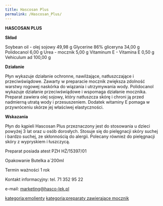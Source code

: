 ```yaml
---
title: Hascosan Plus
permalink: /Hascosan_Plus/
---
```


**HASCOSAN PLUS**

**Skład**

Soybean oil - olej sojowy 49,98 g Glycerine 86% gliceryna 34,00 g Polidocanol 6,00 g Urea - mocznik 5,00 g Vitaminum E - Vitamina E 0,50 g Vehiculum ad 100,00 g

**Działanie**

Płyn wykazuje działanie ochronne, nawilżające, natłuszczające i przeciwświądowe. Zawarty w preparacie mocznik zwiększa zdolność warstwy rogowej naskórka do wiązania i utrzymywania wody. Polidocanol wykazuje działanie przeciwświądowe i wspomaga działanie mocznika. Preparat zawiera olej sojowy, który natłuszcza skórę i chroni ją przed nadmierną utratą wody i przesuszeniem. Dodatek witaminy E pomaga w przywróceniu skórze jej właściwej elastyczności.

**Wskazania**

Płyn do kąpieli Hascosan Plus przeznaczony jest do stosowania u dzieci powyżej 3 lat oraz u osób dorosłych. Stosuje się do pielęgnacji skóry suchej i bardzo suchej, ze skłonnością do alergii. Polecany również do pielęgnacji skóry z wypryskiem i łuszczycą.

Preparat posiada atest PZH HŻ/15397/01

Opakowanie Butelka a\`200ml

Termin ważności 1 rok

Kontakt informacyjny: tel. 71 352 95 22

e-mail: marketing@hasco-lek.pl

[kategoria:emolienty](/kategoria:emolienty "wikilink") [kategoria:preparaty zawierające mocznik](/kategoria:preparaty_zawierające_mocznik "wikilink")